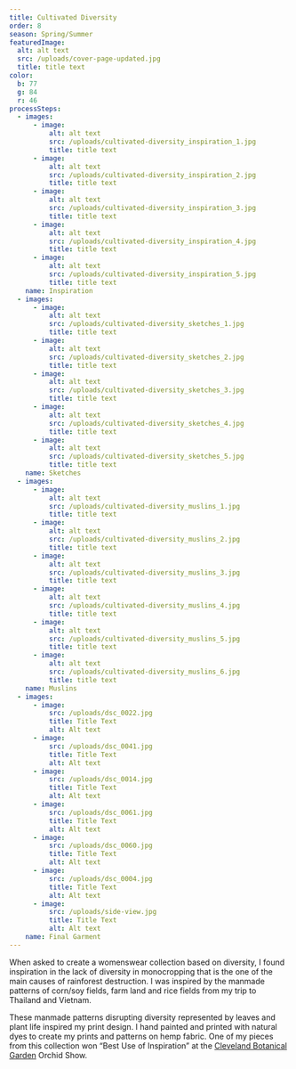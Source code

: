 ```yaml
---
title: Cultivated Diversity
order: 8
season: Spring/Summer
featuredImage:
  alt: alt text
  src: /uploads/cover-page-updated.jpg
  title: title text
color:
  b: 77
  g: 84
  r: 46
processSteps:
  - images:
      - image:
          alt: alt text
          src: /uploads/cultivated-diversity_inspiration_1.jpg
          title: title text
      - image:
          alt: alt text
          src: /uploads/cultivated-diversity_inspiration_2.jpg
          title: title text
      - image:
          alt: alt text
          src: /uploads/cultivated-diversity_inspiration_3.jpg
          title: title text
      - image:
          alt: alt text
          src: /uploads/cultivated-diversity_inspiration_4.jpg
          title: title text
      - image:
          alt: alt text
          src: /uploads/cultivated-diversity_inspiration_5.jpg
          title: title text
    name: Inspiration
  - images:
      - image:
          alt: alt text
          src: /uploads/cultivated-diversity_sketches_1.jpg
          title: title text
      - image:
          alt: alt text
          src: /uploads/cultivated-diversity_sketches_2.jpg
          title: title text
      - image:
          alt: alt text
          src: /uploads/cultivated-diversity_sketches_3.jpg
          title: title text
      - image:
          alt: alt text
          src: /uploads/cultivated-diversity_sketches_4.jpg
          title: title text
      - image:
          alt: alt text
          src: /uploads/cultivated-diversity_sketches_5.jpg
          title: title text
    name: Sketches
  - images:
      - image:
          alt: alt text
          src: /uploads/cultivated-diversity_muslins_1.jpg
          title: title text
      - image:
          alt: alt text
          src: /uploads/cultivated-diversity_muslins_2.jpg
          title: title text
      - image:
          alt: alt text
          src: /uploads/cultivated-diversity_muslins_3.jpg
          title: title text
      - image:
          alt: alt text
          src: /uploads/cultivated-diversity_muslins_4.jpg
          title: title text
      - image:
          alt: alt text
          src: /uploads/cultivated-diversity_muslins_5.jpg
          title: title text
      - image:
          alt: alt text
          src: /uploads/cultivated-diversity_muslins_6.jpg
          title: title text
    name: Muslins
  - images:
      - image:
          src: /uploads/dsc_0022.jpg
          title: Title Text
          alt: Alt text
      - image:
          src: /uploads/dsc_0041.jpg
          title: Title Text
          alt: Alt text
      - image:
          src: /uploads/dsc_0014.jpg
          title: Title Text
          alt: Alt text
      - image:
          src: /uploads/dsc_0061.jpg
          title: Title Text
          alt: Alt text
      - image:
          src: /uploads/dsc_0060.jpg
          title: Title Text
          alt: Alt text
      - image:
          src: /uploads/dsc_0004.jpg
          title: Title Text
          alt: Alt text
      - image:
          src: /uploads/side-view.jpg
          title: Title Text
          alt: Alt text
    name: Final Garment
---
```

When asked to create a womenswear collection based on diversity, I found
 inspiration in the lack of diversity in monocropping that is the one of the main
 causes of rainforest destruction. I was inspired by the manmade patterns of
 corn/soy fields, farm land and rice fields from my trip to Thailand and Vietnam.

These manmade patterns disrupting diversity represented by leaves and plant life
 inspired my print design. I hand painted and printed with natural dyes to create
 my prints and patterns on hemp fabric. One of my pieces from this collection won
 “Best Use of Inspiration” at the [Cleveland Botanical Garden](https://cbgarden.org/orchid-mania/orchid-show/) Orchid Show.
